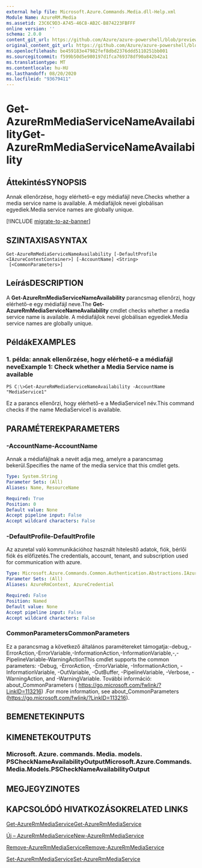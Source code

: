 ```yaml
---
external help file: Microsoft.Azure.Commands.Media.dll-Help.xml
Module Name: AzureRM.Media
ms.assetid: 23C6C9D3-A745-46C8-AB2C-B874223FBFFF
online version: ''
schema: 2.0.0
content_git_url: https://github.com/Azure/azure-powershell/blob/preview/src/ResourceManager/Media/Commands.Media/help/Get-AzureRmMediaServiceNameAvailability.md
original_content_git_url: https://github.com/Azure/azure-powershell/blob/preview/src/ResourceManager/Media/Commands.Media/help/Get-AzureRmMediaServiceNameAvailability.md
ms.openlocfilehash: be459183e47982fef8dbd2376ddd5110251bb001
ms.sourcegitcommit: f599b50d5e980197d1fca769378df90a842b42a1
ms.translationtype: MT
ms.contentlocale: hu-HU
ms.lasthandoff: 08/20/2020
ms.locfileid: "93679411"
---
```

# <span data-ttu-id="1ee72-101">Get-AzureRmMediaServiceNameAvailability</span><span class="sxs-lookup"><span data-stu-id="1ee72-101">Get-AzureRmMediaServiceNameAvailability</span></span>

## <span data-ttu-id="1ee72-102">Áttekintés</span><span class="sxs-lookup"><span data-stu-id="1ee72-102">SYNOPSIS</span></span>
<span data-ttu-id="1ee72-103">Annak ellenőrzése, hogy elérhető-e egy médiafájl neve.</span><span class="sxs-lookup"><span data-stu-id="1ee72-103">Checks whether a media service name is available.</span></span>
<span data-ttu-id="1ee72-104">A médiafájlok nevei globálisan egyediek.</span><span class="sxs-lookup"><span data-stu-id="1ee72-104">Media service names are globally unique.</span></span>

[!INCLUDE [migrate-to-az-banner](../../includes/migrate-to-az-banner.md)]

## <span data-ttu-id="1ee72-105">SZINTAXISA</span><span class="sxs-lookup"><span data-stu-id="1ee72-105">SYNTAX</span></span>

```
Get-AzureRmMediaServiceNameAvailability [-DefaultProfile <IAzureContextContainer>] [-AccountName] <String>
 [<CommonParameters>]
```

## <span data-ttu-id="1ee72-106">Leírás</span><span class="sxs-lookup"><span data-stu-id="1ee72-106">DESCRIPTION</span></span>
<span data-ttu-id="1ee72-107">A **Get-AzureRmMediaServiceNameAvailability** parancsmag ellenőrzi, hogy elérhető-e egy médiafájl neve.</span><span class="sxs-lookup"><span data-stu-id="1ee72-107">The **Get-AzureRmMediaServiceNameAvailability** cmdlet checks whether a media service name is available.</span></span>
<span data-ttu-id="1ee72-108">A médiafájlok nevei globálisan egyediek.</span><span class="sxs-lookup"><span data-stu-id="1ee72-108">Media service names are globally unique.</span></span>

## <span data-ttu-id="1ee72-109">Példák</span><span class="sxs-lookup"><span data-stu-id="1ee72-109">EXAMPLES</span></span>

### <span data-ttu-id="1ee72-110">1. példa: annak ellenőrzése, hogy elérhető-e a médiafájl neve</span><span class="sxs-lookup"><span data-stu-id="1ee72-110">Example 1: Check whether a Media Service name is available</span></span>
```
PS C:\>Get-AzureRmMediaServiceNameAvailability -AccountName "MediaService1"
```

<span data-ttu-id="1ee72-111">Ez a parancs ellenőrzi, hogy elérhető-e a MediaService1 név.</span><span class="sxs-lookup"><span data-stu-id="1ee72-111">This command checks if the name MediaService1 is available.</span></span>

## <span data-ttu-id="1ee72-112">PARAMÉTEREK</span><span class="sxs-lookup"><span data-stu-id="1ee72-112">PARAMETERS</span></span>

### <span data-ttu-id="1ee72-113">-AccountName</span><span class="sxs-lookup"><span data-stu-id="1ee72-113">-AccountName</span></span>
<span data-ttu-id="1ee72-114">Annak a médiafájlnak a nevét adja meg, amelyre a parancsmag bekerül.</span><span class="sxs-lookup"><span data-stu-id="1ee72-114">Specifies the name of the media service that this cmdlet gets.</span></span>

```yaml
Type: System.String
Parameter Sets: (All)
Aliases: Name, ResourceName

Required: True
Position: 0
Default value: None
Accept pipeline input: False
Accept wildcard characters: False
```

### <span data-ttu-id="1ee72-115">-DefaultProfile</span><span class="sxs-lookup"><span data-stu-id="1ee72-115">-DefaultProfile</span></span>
<span data-ttu-id="1ee72-116">Az azuretal való kommunikációhoz használt hitelesítő adatok, fiók, bérlői fiók és előfizetés.</span><span class="sxs-lookup"><span data-stu-id="1ee72-116">The credentials, account, tenant, and subscription used for communication with azure.</span></span>

```yaml
Type: Microsoft.Azure.Commands.Common.Authentication.Abstractions.IAzureContextContainer
Parameter Sets: (All)
Aliases: AzureRmContext, AzureCredential

Required: False
Position: Named
Default value: None
Accept pipeline input: False
Accept wildcard characters: False
```

### <span data-ttu-id="1ee72-117">CommonParameters</span><span class="sxs-lookup"><span data-stu-id="1ee72-117">CommonParameters</span></span>
<span data-ttu-id="1ee72-118">Ez a parancsmag a következő általános paramétereket támogatja:-debug,-ErrorAction,-ErrorVariable,-InformationAction,-InformationVariable,-,-PipelineVariable-WarningAction</span><span class="sxs-lookup"><span data-stu-id="1ee72-118">This cmdlet supports the common parameters: -Debug, -ErrorAction, -ErrorVariable, -InformationAction, -InformationVariable, -OutVariable, -OutBuffer, -PipelineVariable, -Verbose, -WarningAction, and -WarningVariable.</span></span> <span data-ttu-id="1ee72-119">További információ: about_CommonParameters ( https://go.microsoft.com/fwlink/?LinkID=113216) .</span><span class="sxs-lookup"><span data-stu-id="1ee72-119">For more information, see about_CommonParameters (https://go.microsoft.com/fwlink/?LinkID=113216).</span></span>

## <span data-ttu-id="1ee72-120">BEMENETEK</span><span class="sxs-lookup"><span data-stu-id="1ee72-120">INPUTS</span></span>

## <span data-ttu-id="1ee72-121">KIMENETEK</span><span class="sxs-lookup"><span data-stu-id="1ee72-121">OUTPUTS</span></span>

### <span data-ttu-id="1ee72-122">Microsoft. Azure. commands. Media. models. PSCheckNameAvailabilityOutput</span><span class="sxs-lookup"><span data-stu-id="1ee72-122">Microsoft.Azure.Commands.Media.Models.PSCheckNameAvailabilityOutput</span></span>

## <span data-ttu-id="1ee72-123">MEGJEGYZI</span><span class="sxs-lookup"><span data-stu-id="1ee72-123">NOTES</span></span>

## <span data-ttu-id="1ee72-124">KAPCSOLÓDÓ HIVATKOZÁSOK</span><span class="sxs-lookup"><span data-stu-id="1ee72-124">RELATED LINKS</span></span>

[<span data-ttu-id="1ee72-125">Get-AzureRmMediaService</span><span class="sxs-lookup"><span data-stu-id="1ee72-125">Get-AzureRmMediaService</span></span>](./Get-AzureRmMediaService.md)

[<span data-ttu-id="1ee72-126">Új – AzureRmMediaService</span><span class="sxs-lookup"><span data-stu-id="1ee72-126">New-AzureRmMediaService</span></span>](./New-AzureRmMediaService.md)

[<span data-ttu-id="1ee72-127">Remove-AzureRmMediaService</span><span class="sxs-lookup"><span data-stu-id="1ee72-127">Remove-AzureRmMediaService</span></span>](./Remove-AzureRmMediaService.md)

[<span data-ttu-id="1ee72-128">Set-AzureRmMediaService</span><span class="sxs-lookup"><span data-stu-id="1ee72-128">Set-AzureRmMediaService</span></span>](./Set-AzureRmMediaService.md)


